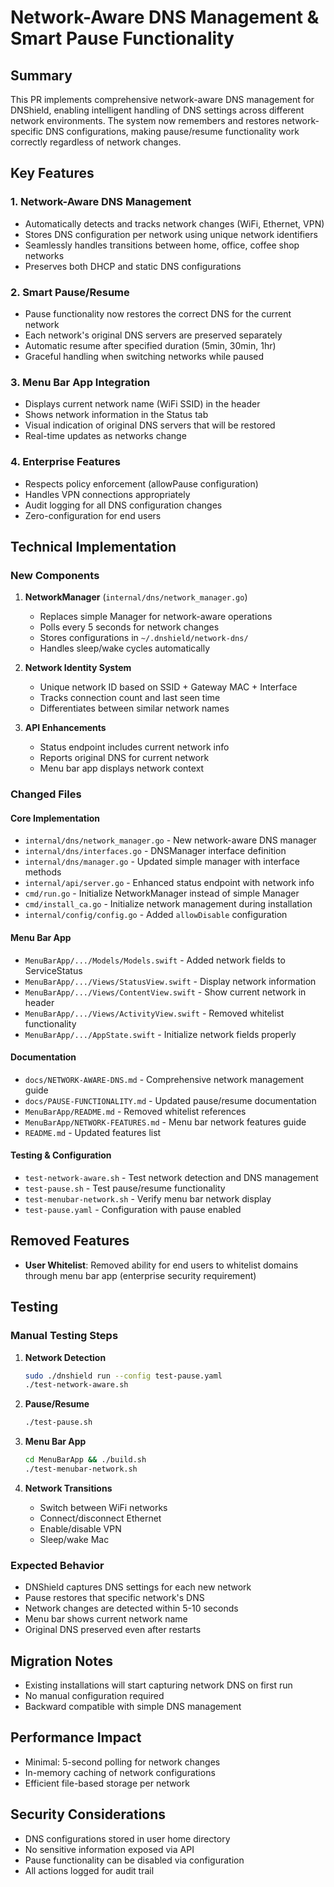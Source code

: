 # Network-Aware DNS Management & Smart Pause Functionality

## Summary

This PR implements comprehensive network-aware DNS management for DNShield, enabling intelligent handling of DNS settings across different network environments. The system now remembers and restores network-specific DNS configurations, making pause/resume functionality work correctly regardless of network changes.

## Key Features

### 1. Network-Aware DNS Management
- Automatically detects and tracks network changes (WiFi, Ethernet, VPN)
- Stores DNS configuration per network using unique network identifiers
- Seamlessly handles transitions between home, office, coffee shop networks
- Preserves both DHCP and static DNS configurations

### 2. Smart Pause/Resume
- Pause functionality now restores the correct DNS for the current network
- Each network's original DNS servers are preserved separately
- Automatic resume after specified duration (5min, 30min, 1hr)
- Graceful handling when switching networks while paused

### 3. Menu Bar App Integration
- Displays current network name (WiFi SSID) in the header
- Shows network information in the Status tab
- Visual indication of original DNS servers that will be restored
- Real-time updates as networks change

### 4. Enterprise Features
- Respects policy enforcement (allowPause configuration)
- Handles VPN connections appropriately
- Audit logging for all DNS configuration changes
- Zero-configuration for end users

## Technical Implementation

### New Components

1. **NetworkManager** (`internal/dns/network_manager.go`)
   - Replaces simple Manager for network-aware operations
   - Polls every 5 seconds for network changes
   - Stores configurations in `~/.dnshield/network-dns/`
   - Handles sleep/wake cycles automatically

2. **Network Identity System**
   - Unique network ID based on SSID + Gateway MAC + Interface
   - Tracks connection count and last seen time
   - Differentiates between similar network names

3. **API Enhancements**
   - Status endpoint includes current network info
   - Reports original DNS for current network
   - Menu bar app displays network context

### Changed Files

#### Core Implementation
- `internal/dns/network_manager.go` - New network-aware DNS manager
- `internal/dns/interfaces.go` - DNSManager interface definition
- `internal/dns/manager.go` - Updated simple manager with interface methods
- `internal/api/server.go` - Enhanced status endpoint with network info
- `cmd/run.go` - Initialize NetworkManager instead of simple Manager
- `cmd/install_ca.go` - Initialize network management during installation
- `internal/config/config.go` - Added `allowDisable` configuration

#### Menu Bar App
- `MenuBarApp/.../Models/Models.swift` - Added network fields to ServiceStatus
- `MenuBarApp/.../Views/StatusView.swift` - Display network information
- `MenuBarApp/.../Views/ContentView.swift` - Show current network in header
- `MenuBarApp/.../Views/ActivityView.swift` - Removed whitelist functionality
- `MenuBarApp/.../AppState.swift` - Initialize network fields properly

#### Documentation
- `docs/NETWORK-AWARE-DNS.md` - Comprehensive network management guide
- `docs/PAUSE-FUNCTIONALITY.md` - Updated pause/resume documentation
- `MenuBarApp/README.md` - Removed whitelist references
- `MenuBarApp/NETWORK-FEATURES.md` - Menu bar network features guide
- `README.md` - Updated features list

#### Testing & Configuration
- `test-network-aware.sh` - Test network detection and DNS management
- `test-pause.sh` - Test pause/resume functionality
- `test-menubar-network.sh` - Verify menu bar network display
- `test-pause.yaml` - Configuration with pause enabled

## Removed Features

- **User Whitelist**: Removed ability for end users to whitelist domains through menu bar app (enterprise security requirement)

## Testing

### Manual Testing Steps

1. **Network Detection**
   ```bash
   sudo ./dnshield run --config test-pause.yaml
   ./test-network-aware.sh
   ```

2. **Pause/Resume**
   ```bash
   ./test-pause.sh
   ```

3. **Menu Bar App**
   ```bash
   cd MenuBarApp && ./build.sh
   ./test-menubar-network.sh
   ```

4. **Network Transitions**
   - Switch between WiFi networks
   - Connect/disconnect Ethernet
   - Enable/disable VPN
   - Sleep/wake Mac

### Expected Behavior

- DNShield captures DNS settings for each new network
- Pause restores that specific network's DNS
- Network changes are detected within 5-10 seconds
- Menu bar shows current network name
- Original DNS preserved even after restarts

## Migration Notes

- Existing installations will start capturing network DNS on first run
- No manual configuration required
- Backward compatible with simple DNS management

## Performance Impact

- Minimal: 5-second polling for network changes
- In-memory caching of network configurations
- Efficient file-based storage per network

## Security Considerations

- DNS configurations stored in user home directory
- No sensitive information exposed via API
- Pause functionality can be disabled via configuration
- All actions logged for audit trail